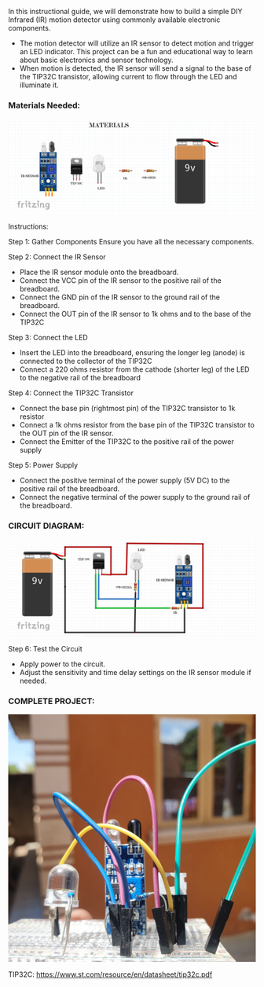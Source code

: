In this instructional guide, we will demonstrate how to build a simple DIY Infrared (IR) motion detector using commonly available electronic components.
- The motion detector will utilize an IR sensor to detect motion and trigger an LED indicator. This project can be a fun and educational way to learn about basic electronics and sensor technology.
- When motion is detected, the IR sensor will send a signal to the base of the TIP32C transistor, allowing current to flow through the LED and illuminate it.

### Materials Needed:

 ![Components for the circuit](/images/Materials-TIP32c.png)

Instructions:

Step 1: Gather Components
Ensure you have all the necessary components.

Step 2: Connect the IR Sensor
- Place the IR sensor module onto the breadboard.
- Connect the VCC pin of the IR sensor to the positive rail of the breadboard.
- Connect the GND pin of the IR sensor to the ground rail of the breadboard.
- Connect the OUT pin of the IR sensor to 1k ohms and to the base of the TIP32C 

Step 3: Connect the LED
- Insert the LED into the breadboard, ensuring the longer leg (anode) is connected to the collector of the TIP32C 
- Connect a 220 ohms resistor from the cathode (shorter leg) of the LED to the negative rail of the breadboard 


Step 4: Connect the TIP32C Transistor
- Connect the base pin (rightmost pin) of the TIP32C transistor to 1k resistor
- Connect a 1k ohms resistor from the base pin of the TIP32C transistor to the OUT pin of the IR sensor.
- Connect the Emitter of the TIP32C to the positive rail of the power supply

Step 5: Power Supply
- Connect the positive terminal of the power supply (5V DC) to the positive rail of the breadboard.
- Connect the negative terminal of the power supply to the ground rail of the breadboard.

### CIRCUIT DIAGRAM:

 ![The circuit](/images/circuit-TIP32c.png)

Step 6: Test the Circuit
- Apply power to the circuit.
- Adjust the sensitivity and time delay settings on the IR sensor module if needed.

### COMPLETE PROJECT:

 ![Complete Project](/images/TIP32.jpg)

TIP32C: https://www.st.com/resource/en/datasheet/tip32c.pdf
